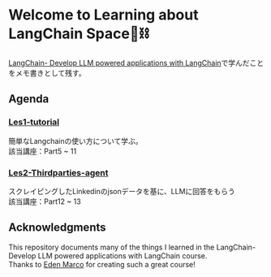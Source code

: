 # Welcome to Learning about LangChain Space🐓⛓
[LangChain- Develop LLM powered applications with LangChain](https://www.udemy.com/course/langchain/?couponCode=JPLETSLEARNNOW)で学んだことをメモ書きとして残す。


## Agenda
### [Les1-tutorial](Les1-tutorial)  
簡単なLangchainの使い方について学ぶ。  
該当講座：Part5 ~ 11

### [Les2-Thirdparties-agent](Les2-Thirdparties-agent)  
スクレイピングしたLinkedinのjsonデータを基に、LLMに回答をもらう  
該当講座：Part12 ~ 13

## Acknowledgments
This repository documents many of the things I learned in the LangChain- Develop LLM powered applications with LangChain course.  
Thanks to [Eden Marco](https://www.udemy.com/course/langchain/?couponCode=JPLETSLEARNNOW) for creating such a great course!

